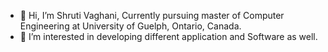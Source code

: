 - 👋 Hi, I’m Shruti Vaghani, Currently pursuing master of Computer Engineering at University of Guelph, Ontario, Canada.
- 👀 I’m interested in developing different application and Software as well.

